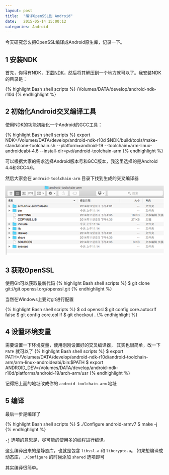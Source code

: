 ```yaml
---
layout: post
title:  "编译OpenSSL到 Android"
date:   2015-05-14 15:00:12
categories: Android
---
```


 今天研究怎么把OpenSSL编译成Android原生库，记录一下。

## 1 安装NDK

首先，你得有NDK，[下载NDK](https://developer.android.com/tools/sdk/ndk/index.html)，然后将其解压到一个地方就可以了。我安装NDK的目录是：

{% highlight Bash shell scripts %}
/Volumes/DATA/develop/android-ndk-r10d
{% endhighlight %}

## 2 初始化Android交叉编译工具

使用NDK的功能初始化一个Android的GCC工具：

{% highlight Bash shell scripts %}
export NDK=/Volumes/DATA/develop/android-ndk-r10d
$NDK/build/tools/make-standalone-toolchain.sh --platform=android-19 --toolchain=arm-linux-androideabi-4.6 --install-dir=`pwd`/android-toolchain-arm
{% endhighlight %}

可以根据大家的需求选择Android版本号和GCC版本，我这里选择的是Android 4.4和GCC4.6。

然后大家会在 `android-toolchain-arm` 目录下找到生成的交叉编译器

![QQ20150514-1@2x](/uploads/2015/05/QQ20150514-1@2x.png)

## 3 获取OpenSSL

使用Git可以获取最新代码
{% highlight Bash shell scripts %}
$ git clone git://git.openssl.org/openssl.git
{% endhighlight %}

当然在Windows上要对git进行配置

{% highlight Bash shell scripts %}
$ cd openssl
$ git config core.autocrlf false
$ git config core.eol lf
$ git checkout .
{% endhighlight %}

## 4 设置环境变量

需要设置一下环境变量，使用刚刚设置好的交叉编译器，
其实也很简单，改一下 `PATH` 就可以了
{% highlight Bash shell scripts %}
$ export PATH=/Volumes/DATA/develop/android-ndk-r10d/android-toolchain-arm/arm-linux-androideabi/bin:$PATH
$ export ANDROID_DEV=/Volumes/DATA/develop/android-ndk-r10d/platforms/android-19/arch-arm/usr
{% endhighlight %}

记得把上面的地址改成你的 `android-toolchain-arm` 地址

## 5 编译

最后一步是编译了

{% highlight Bash shell scripts %}
$ ./Configure android-armv7
$ make -j
{% endhighlight %}

`-j` 选项的意思是，尽可能的使用多的线程进行编译。

这么编译出来的是静态库，也就是包含 `libssl.a` 和 `libcrypto.a`。
如果想编译成动态库，`./Configure` 的时候添加 `shared` 选项即可

其实编译很简单。


